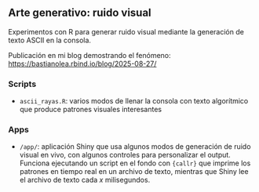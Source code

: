 ## Arte generativo: ruido visual

Experimentos con R para generar ruido visual mediante la generación de texto ASCII en la consola.

Publicación en mi blog demostrando el fenómeno: <https://bastianolea.rbind.io/blog/2025-08-27/>


### Scripts
- `ascii_rayas.R`: varios modos de llenar la consola con texto algorítmico que produce patrones visuales interesantes

### Apps
- `/app/`: aplicación Shiny que usa algunos modos de generación de ruido visual en vivo, con algunos controles para personalizar el output. Funciona ejecutando un script en el fondo con `{callr}` que imprime los patrones en tiempo real en un archivo de texto, mientras que Shiny lee el archivo de texto cada _x_ milisegundos.
